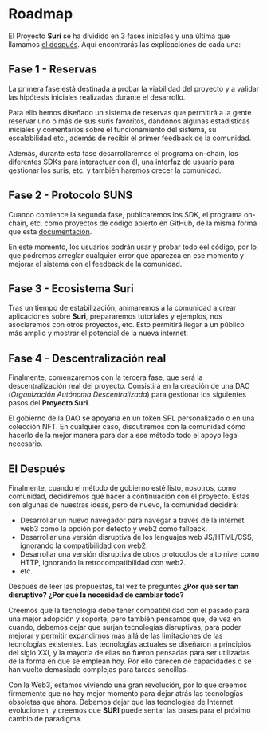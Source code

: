 # Roadmap

El Proyecto **Suri** se ha dividido en 3 fases iniciales y una última que llamamos [el después](#el-despues).
Aquí encontrarás las explicaciones de cada una:

## Fase 1 - Reservas

La primera fase está destinada a probar la viabilidad del proyecto y a validar las hipótesis iniciales realizadas
durante el desarrollo.

Para ello hemos diseñado un sistema de reservas que permitirá a la gente reservar uno o más de sus suris favoritos,
dándonos algunas estadísticas iniciales y comentarios sobre el funcionamiento del sistema, su escalabilidad etc., además
de recibir el primer feedback de la comunidad.

Además, durante esta fase desarrollaremos el programa on-chain, los diferentes SDKs para interactuar con él, una
interfaz de usuario para gestionar los suris, etc. y también haremos crecer la comunidad.

## Fase 2 - Protocolo SUNS

Cuando comience la segunda fase, publicaremos los SDK, el programa on-chain, etc. como proyectos de código abierto en
GitHub, de la misma forma que esta [documentación](https://github.com/treviware/suri-docs).

En este momento, los usuarios podrán usar y probar todo eel código, por lo que podremos arreglar cualquier error que
aparezca en ese momento y mejorar el sistema con el feedback de la comunidad.

## Fase 3 - Ecosistema Suri

Tras un tiempo de estabilización, animaremos a la comunidad a crear aplicaciones sobre **Suri**, prepararemos tutoriales
y ejemplos, nos asociaremos con otros proyectos, etc. Esto permitirá llegar a un público más amplio y mostrar el
potencial de la nueva internet.

## Fase 4 - Descentralización real

Finalmente, comenzaremos con la tercera fase, que será la descentralización real del proyecto. Consistirá en la creación
de una DAO (_Organización Autónoma Descentralizada_) para gestionar los siguientes pasos del **Proyecto Suri**.

El gobierno de la DAO se apoyaría en un token SPL personalizado o en una colección NFT. En cualquier caso, discutiremos
con la comunidad cómo hacerlo de la mejor manera para dar a ese método todo el apoyo legal necesario.

## El Después

Finalmente, cuando el método de gobierno esté listo, nosotros, como comunidad, decidiremos qué hacer a continuación con
el proyecto. Estas son algunas de nuestras ideas, pero de nuevo, la comunidad decidirá:

- Desarrollar un nuevo navegador para navegar a través de la internet web3 como la opción por defecto y web2 como
  fallback.
- Desarrollar una versión disruptiva de los lenguajes web JS/HTML/CSS, ignorando la compatibilidad con web2.
- Desarrollar una versión disruptiva de otros protocolos de alto nivel como HTTP, ignorando la retrocompatibilidad con
  web2.
- etc.

Después de leer las propuestas, tal vez te preguntes **¿Por qué ser tan disruptivo? ¿Por qué la necesidad de cambiar
todo?**

Creemos que la tecnología debe tener compatibilidad con el pasado para una mejor adopción y soporte, pero también
pensamos que, de vez en cuando, debemos dejar que surjan tecnologías disruptivas, para poder mejorar y permitir
expandirnos más allá de las limitaciones de las tecnologías existentes. Las tecnologías actuales se diseñaron a
principios del siglo XXI, y la mayoría de ellas no fueron pensadas para ser utilizadas de la forma en que se emplean
hoy. Por ello carecen de capacidades o se han vuelto demasiado complejas para tareas sencillas.

Con la Web3, estamos viviendo una gran revolución, por lo que creemos firmemente que no hay mejor momento para dejar
atrás las tecnologías obsoletas que ahora. Debemos dejar que las tecnologías de Internet evolucionen, y creemos que
**SURI** puede sentar las bases para el próximo cambio de paradigma.